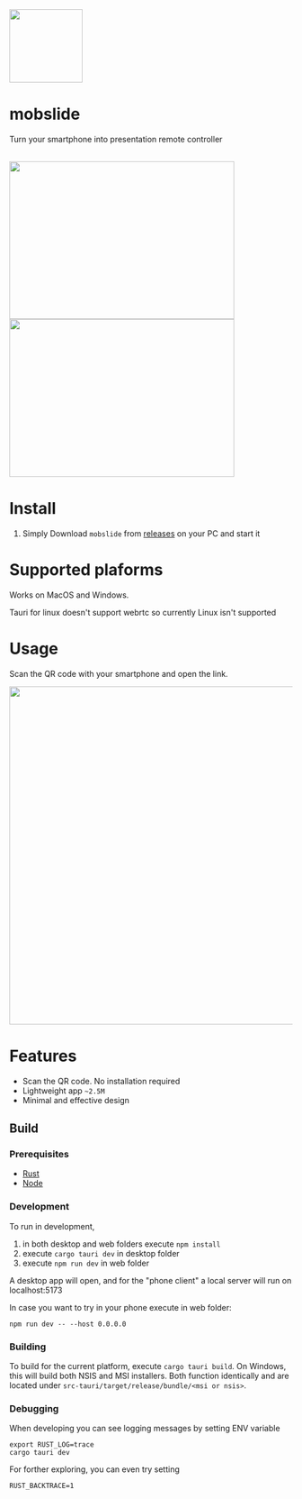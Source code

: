 <img src="https://github.com/thewh1teagle/mobslide/assets/61390950/1286d350-36e9-4c78-b2ef-800aa8f23865" width="130px" height="130px" />

# mobslide


Turn your smartphone into presentation remote controller


<br />

<img src="https://github.com/thewh1teagle/mobslide/assets/61390950/64db10d7-ca7e-45cc-a64b-71ce3fad3fb3" width="400px" height="280px" />

<img src="https://github.com/thewh1teagle/mobslide/assets/61390950/571228a3-8b4a-4270-a5de-0fd71adebf72" width="400px" height="280px" /> 

# Install
1. Simply Download `mobslide` from [releases](https://github.com/thewh1teagle/mobslide/releases) on your PC and start it

# Supported plaforms
Works on MacOS and Windows.

Tauri for linux doesn't support webrtc so currently Linux isn't supported 

# Usage
Scan the QR code with your smartphone and open the link.

<img src="https://github.com/thewh1teagle/mobslide/assets/61390950/4ee89b20-ef0d-488c-925b-92a3b60223a3" width="800px" height="600px" />



# Features
- Scan the QR code. No installation required
- Lightweight app `~2.5M`
- Minimal and effective design
  
## Build
### Prerequisites
- [Rust](https://www.rust-lang.org/tools/install)
- [Node](https://nodejs.org/en/download/current)

### Development
To run in development, 
1. in both desktop and web folders execute `npm install`
2. execute `cargo tauri dev` in desktop folder
3. execute `npm run dev` in web folder

A desktop app will open,
and for the "phone client" a local server will run on localhost:5173

In case you want to try in your phone execute in web folder:
```shell
npm run dev -- --host 0.0.0.0
```

### Building
To build for the current platform, execute `cargo tauri build`. On Windows, this will build both NSIS and MSI installers. Both function identically and are located under `src-tauri/target/release/bundle/<msi or nsis>`.


### Debugging
When developing you can see logging messages by setting ENV variable
```
export RUST_LOG=trace
cargo tauri dev
```

For forther exploring, you can even try setting
```
RUST_BACKTRACE=1
```
